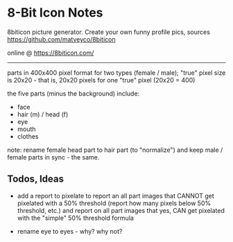 # 8-Bit Icon Notes


8biticon picture generator. Create your own funny profile pics,
sources <https://github.com/matveyco/8biticon>

online @ <https://8biticon.com/>

---


parts in 400x400 pixel format for two types (female / male);
"true" pixel size is 20x20 - that is, 20x20 pixels for one "true" pixel (20x20 = 400)


the five parts (minus the background) include:

- face
- hair (m) / head (f)
- eye
- mouth
- clothes


note: rename female head part to hair part (to "normalize")
and keep male / female parts in sync - the same.










## Todos, Ideas


- add a report to pixelate to report an all part images that
  CANNOT get pixelated with a 50% threshold (report how many pixels below 50% threshold, etc.) and report on all part images that yes, CAN get pixelated
  with the "simple" 50% threshold formula

- rename eye to eyes - why? why not?


